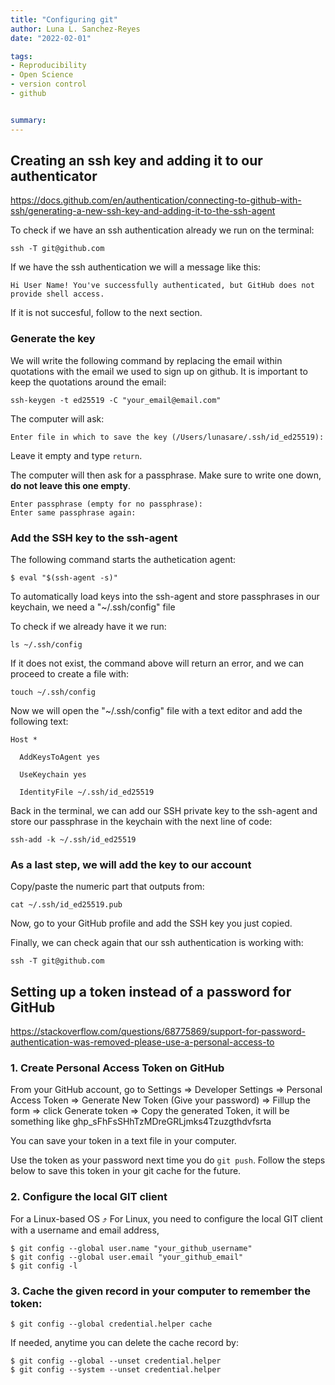 ```yaml
---
title: "Configuring git"
author: Luna L. Sanchez-Reyes
date: "2022-02-01"

tags:
- Reproducibility
- Open Science
- version control
- github


summary:
---
```

## Creating an ssh key and adding it to our authenticator

https://docs.github.com/en/authentication/connecting-to-github-with-ssh/generating-a-new-ssh-key-and-adding-it-to-the-ssh-agent

To check if we have an ssh authentication already we run on the terminal:

```
ssh -T git@github.com
```

If we have the ssh authentication we will a message like this:

```
Hi User Name! You've successfully authenticated, but GitHub does not provide shell access.
```

If it is not succesful, follow to the next section.

### Generate the key

We will write the following command by replacing the email within quotations with the email we used to sign up on github. 
It is important to keep the quotations around the email:

```
ssh-keygen -t ed25519 -C "your_email@email.com"
```

The computer will ask:
```
Enter file in which to save the key (/Users/lunasare/.ssh/id_ed25519):
```
Leave it empty and type `return`.

The computer will then ask for a passphrase. Make sure to write one down, **do not leave this one empty**.

```
Enter passphrase (empty for no passphrase):
Enter same passphrase again:
```

### Add the SSH key to the ssh-agent

The following command starts the authetication agent:

```
$ eval "$(ssh-agent -s)"
```

To automatically load keys into the ssh-agent and store passphrases in our keychain, we need a "~/.ssh/config" file

To check if we already have it we run:

```
ls ~/.ssh/config
```

If it does not exist, the command above will return an error, and we can proceed to create a file with:

```
touch ~/.ssh/config
```

Now we will open the "~/.ssh/config" file with a text editor and add the following text:

```
Host *

  AddKeysToAgent yes
  
  UseKeychain yes
  
  IdentityFile ~/.ssh/id_ed25519
```

Back in the terminal, we can add our SSH private key to the ssh-agent and store our passphrase in the keychain with the next line of code:

```
ssh-add -k ~/.ssh/id_ed25519
```


### As a last step, we will add the key to our account
<!--
We can do this with the github command line if we have the `gh` program installed:

```
gh ssh-key add ~/.ssh/id_ed25519.pub
```

Or we can manually copy it and add it to our GitHub profile.
Copy the key with:

```
pbcopy < ~/.ssh/id_ed25519.pub
```
-->
Copy/paste the numeric part that outputs from:

```
cat ~/.ssh/id_ed25519.pub
```

Now, go to your GitHub profile and add the SSH key you just copied.

Finally, we can check again that our ssh authentication is working with:

```
ssh -T git@github.com
```

## Setting up a token instead of a password for GitHub

https://stackoverflow.com/questions/68775869/support-for-password-authentication-was-removed-please-use-a-personal-access-to

### 1. Create Personal Access Token on GitHub

From your GitHub account, go to Settings => Developer Settings => Personal Access Token => Generate New Token (Give your password) => Fillup the form => click Generate token => Copy the generated Token, it will be something like ghp_sFhFsSHhTzMDreGRLjmks4Tzuzgthdvfsrta

You can save your token in a text file in your computer.

Use the token as your password next time you do `git push`. Follow the steps below to save this token in your git cache for the future.


### 2. Configure the local GIT client
For a Linux-based OS ⤴
For Linux, you need to configure the local GIT client with a username and email address,

```{bash}
$ git config --global user.name "your_github_username"
$ git config --global user.email "your_github_email"
$ git config -l

```

### 3. Cache the given record in your computer to remember the token:

```
$ git config --global credential.helper cache
```

If needed, anytime you can delete the cache record by:

```
$ git config --global --unset credential.helper
$ git config --system --unset credential.helper
```
